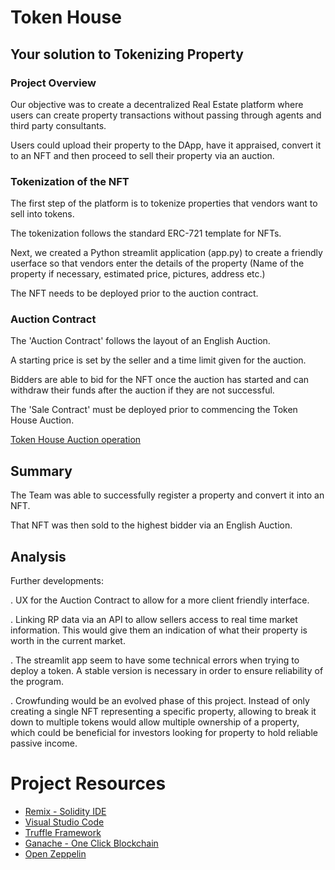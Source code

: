 # Token House

## Your solution to Tokenizing Property

### Project Overview
Our objective was to create a decentralized Real Estate platform where users can create property transactions without passing through agents and third party consultants. 

Users could upload their property to the DApp, have it appraised, convert it to an NFT and then proceed to sell their property via an auction. 


### Tokenization of the NFT
The first step of the platform is to tokenize properties that vendors want to sell into tokens.

The tokenization follows the standard ERC-721 template for NFTs.

Next, we created a Python streamlit application (app.py) to create a friendly userface so that vendors enter the details of the property (Name of the property if necessary, estimated price, pictures, address etc.)

The NFT needs to be deployed prior to the auction contract.



### Auction Contract

The 'Auction Contract' follows the layout of an English Auction.

A starting price is set by the seller and a time limit given for the auction.

Bidders are able to bid for the NFT once the auction has started and can withdraw their funds after the auction if they are not successful. 

The 'Sale Contract' must be deployed prior to commencing the Token House Auction. 

[Token House Auction operation](https://youtu.be/8mTFvZqeJyc)

## Summary

The Team was able to successfully register a property and convert it into an NFT. 

That NFT was then sold to the highest bidder via an English Auction. 


## Analysis 

Further developments:

. UX for the Auction Contract to allow for a more client friendly interface. 

. Linking RP data via an API to allow sellers access to real time market information. This would give them an indication of what their property is worth in the current market. 

. The streamlit app seem to have some technical errors when trying to deploy a token. A stable version is necessary in order to ensure reliability of the program. 

. Crowfunding would be an evolved phase of this project. Instead of only creating a single NFT representing a specific property, allowing to break it down to multiple tokens would allow multiple ownership of a property, which could be beneficial for investors looking for property to hold reliable passive income.


# Project Resources

* [Remix - Solidity IDE](https://remix.ethereum.org/)
* [Visual Studio Code](https://code.visualstudio.com/)
* [Truffle Framework](https://truffleframework.com/)
* [Ganache - One Click Blockchain](https://truffleframework.com/ganache)
* [Open Zeppelin ](https://openzeppelin.org/)



